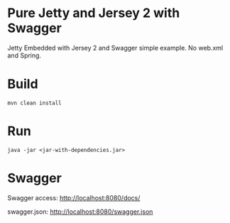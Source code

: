 # Pure Jetty and Jersey 2 with Swagger
Jetty Embedded with Jersey 2 and Swagger simple example.
No web.xml and Spring.

# Build
`mvn clean install`

# Run
`java -jar <jar-with-dependencies.jar>`

# Swagger
Swagger access:
[http://localhost:8080/docs/](http://localhost:8080/docs/)

swagger.json: 
[http://localhost:8080/swagger.json](http://localhost:8080/swagger.json)